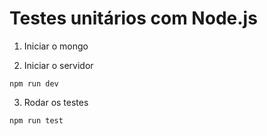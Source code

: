 # Testes unitários com Node.js

1) Iniciar o mongo

2) Iniciar o servidor

```
npm run dev
```

3) Rodar os testes

```
npm run test
```